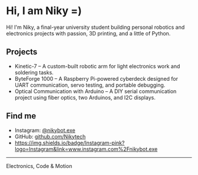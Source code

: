 # Hi, I am Niky =)

Hi! I'm Niky, a final-year university student building personal robotics and electronics projects with passion, 3D printing, and a little of Python.

## Projects
- Kinetic-7 – A custom-built robotic arm for light electronics work and soldering tasks.
- ByteForge 1000 – A Raspberry Pi-powered cyberdeck designed for UART communication, servo testing, and portable debugging.
- Optical Communication with Arduino – A DIY serial communication project using fiber optics, two Arduinos, and I2C displays.

## Find me
- Instagram: [@nikybot.exe](https://instagram.com/nikybot.exe)
- GitHub: [github.com/Nikytech](https://github.com/Nikytech)
- https://img.shields.io/badge/Instagram-pink?logo=Instagram&link=www.instagram.com%2Fnikybot.exe


---
Electronics, Code & Motion
